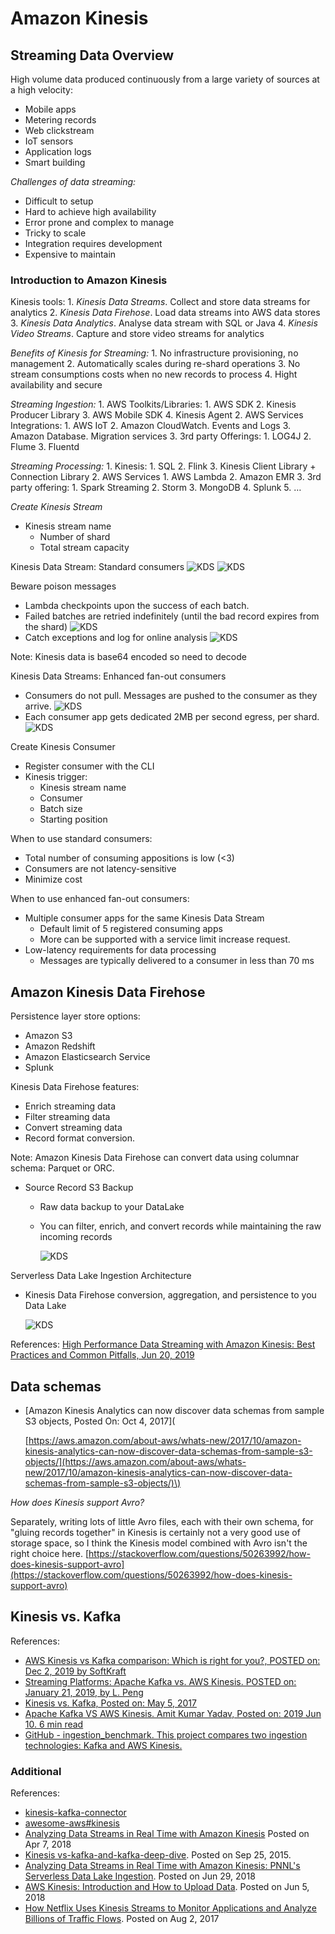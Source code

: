 # Amazon Kinesis

## Streaming Data Overview

High volume data produced continuously from a large variety of sources at a high velocity:

* Mobile apps
* Metering records 
* Web clickstream
* IoT sensors 
* Application logs
* Smart building 

_Challenges of data streaming:_

* Difficult to setup
* Hard to achieve high availability
* Error prone and complex to manage
* Tricky to scale
* Integration requires development
* Expensive to maintain

### Introduction to Amazon Kinesis

Kinesis tools: 1. _Kinesis Data Streams_. Collect and store data streams for analytics 2. _Kinesis Data Firehose_. Load data streams into AWS data stores 3. _Kinesis Data Analytics_. Analyse data stream with SQL or Java 4. _Kinesis Video Streams_. Capture and store video streams for analytics

_Benefits of Kinesis for Streaming:_ 1. No infrastructure provisioning, no management 2. Automatically scales during re-shard operations 3. No stream consumptions costs when no new records to process 4. Hight availability and secure

_Streaming Ingestion:_ 1. AWS Toolkits/Libraries: 1. AWS SDK 2. Kinesis Producer Library 3. AWS Mobile SDK 4. Kinesis Agent 2. AWS Services Integrations: 1. AWS IoT 2. Amazon CloudWatch. Events and Logs 3. Amazon Database. Migration services 3. 3rd party Offerings: 1. LOG4J 2. Flume 3. Fluentd

_Streaming Processing:_ 1. Kinesis: 1. SQL 2. Flink 3. Kinesis Client Library + Connection Library 2. AWS Services 1. AWS Lambda 2. Amazon EMR 3. 3rd party offering: 1. Spark Streaming 2. Storm 3. MongoDB 4. Splunk 5. …

_Create Kinesis Stream_

* Kinesis stream name
  * Number of shard
  * Total stream capacity 

Kinesis Data Stream: Standard consumers ![KDS](../.gitbook/assets/kinesis-01.png) ![KDS](../.gitbook/assets/kinesis-02.png)

Beware poison messages

* Lambda checkpoints upon the success of each batch.
* Failed batches are retried indefinitely \(until the bad record expires from the shard\) ![KDS](../.gitbook/assets/kinesis-03.png)
* Catch exceptions and log for online analysis ![KDS](../.gitbook/assets/kinesis-04.png)

Note: Kinesis data is base64 encoded so need to decode

Kinesis Data Streams: Enhanced fan-out consumers

* Consumers do not pull. Messages are pushed to the consumer as they arrive. ![KDS](../.gitbook/assets/kinesis-05.png)
* Each consumer app gets dedicated 2MB per second egress, per shard. ![KDS](../.gitbook/assets/kinesis-06.png)

Create Kinesis Consumer

* Register consumer with the CLI
* Kinesis trigger:
  * Kinesis stream name
  * Consumer 
  * Batch size
  * Starting position 

When to use standard consumers:

* Total number of consuming appositions is low \(&lt;3\)
* Consumers are not latency-sensitive
* Minimize cost

When to use enhanced fan-out consumers:

* Multiple consumer apps for the same Kinesis Data Stream
  * Default limit of 5 registered consuming apps
  * More can be supported with a service limit increase request.
* Low-latency requirements for data processing
  * Messages are typically delivered to a consumer in less than 70 ms

## Amazon Kinesis Data Firehose

Persistence layer store options:

* Amazon S3
* Amazon Redshift
* Amazon Elasticsearch Service 
* Splunk

Kinesis Data Firehose features:

* Enrich streaming data
* Filter streaming data
* Convert streaming data
* Record format conversion. 

Note: Amazon Kinesis Data Firehose can convert data using columnar schema: Parquet or ORC.

* Source Record S3 Backup
  * Raw data backup to your DataLake
  * You can filter, enrich, and convert records while maintaining the raw incoming records

    ![KDS](../.gitbook/assets/kinesis-07.png)

Serverless Data Lake Ingestion Architecture

* Kinesis Data Firehose conversion, aggregation, and persistence to you Data Lake

  ![KDS](../.gitbook/assets/kinesis-08.png)

References: [High Performance Data Streaming with Amazon Kinesis: Best Practices and Common Pitfalls, Jun 20, 2019](https://www.youtube.com/watch?v=MELPeni0p04)

## Data schemas

* \[Amazon Kinesis Analytics can now discover data schemas from sample S3 objects, Posted On: Oct 4, 2017\]\(

  [https://aws.amazon.com/about-aws/whats-new/2017/10/amazon-kinesis-analytics-can-now-discover-data-schemas-from-sample-s3-objects/](https://aws.amazon.com/about-aws/whats-new/2017/10/amazon-kinesis-analytics-can-now-discover-data-schemas-from-sample-s3-objects/)\)

_How does Kinesis support Avro?_

Separately, writing lots of little Avro files, each with their own schema, for "gluing records together" in Kinesis is certainly not a very good use of storage space, so I think the Kinesis model combined with Avro isn't the right choice here. [https://stackoverflow.com/questions/50263992/how-does-kinesis-support-avro](https://stackoverflow.com/questions/50263992/how-does-kinesis-support-avro)

## Kinesis vs. Kafka

References:

* [AWS Kinesis vs Kafka comparison: Which is right for you?, POSTED on: Dec 2, 2019 by SoftKraft](https://medium.com/softkraft/aws-kinesis-vs-kafka-comparison-which-is-right-for-you-8e81374d8166)
* [Streaming Platforms: Apache Kafka vs. AWS Kinesis. POSTED on: January 21, 2019, by L. Peng](http://www.itcheerup.net/2019/01/kafka-vs-kinesis/)
* [Kinesis vs. Kafka, Posted on: May 5, 2017](http://cloudurable.com/blog/kinesis-vs-kafka/index.html)
* [Apache Kafka VS AWS Kinesis. Amit Kumar Yadav, Posted on: 2019 Jun 10. 6 min read](https://medium.com/faun/apache-kafka-vs-apache-kinesis-57a3d585ef78)
* [GitHub - ingestion\_benchmark. This project compares two ingestion technologies: Kafka and AWS Kinesis.](https://github.com/thomas-schreiter/ingestion_benchmark)

### Additional

References:

* [kinesis-kafka-connector](https://github.com/awslabs/kinesis-kafka-connector)
* [awesome-aws\#kinesis](https://github.com/donnemartin/awesome-aws#kinesis)
* [Analyzing Data Streams in Real Time with Amazon Kinesis](https://www.slideshare.net/AmazonWebServices/bda307-analyzing-data-streams-in-real-time-with-amazon-kinesis) Posted on Apr 7, 2018 
* [Kinesis vs-kafka-and-kafka-deep-dive](https://www.slideshare.net/uprush/kinesis-vskafkaandkafkadeepdive-53191809). Posted on Sep 25, 2015.
* [Analyzing Data Streams in Real Time with Amazon Kinesis: PNNL's Serverless Data Lake Ingestion](https://www.youtube.com/watch?v=dNp1emFFGbU). Posted on Jun 29, 2018
* [AWS Kinesis: Introduction and How to Upload Data](https://www.youtube.com/watch?v=k38tZ-M9o50). Posted on Jun 5, 2018
* [How Netflix Uses Kinesis Streams to Monitor Applications and Analyze Billions of Traffic Flows](https://www.youtube.com/watch?v=8tsIqfvizpU). Posted on Aug 2, 2017

